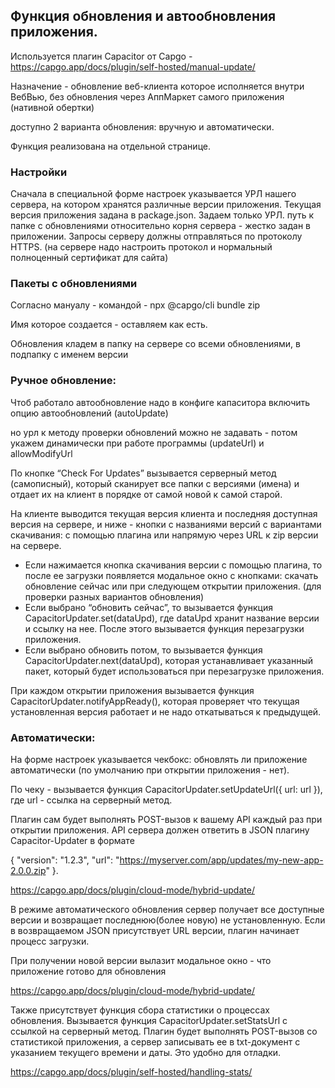 ## Функция обновления и автообновления приложения.

Используется плагин Capacitor от Capgo - https://capgo.app/docs/plugin/self-hosted/manual-update/

Назначение - обновление веб-клиента которое исполняется внутри ВебВью, без обновления через АппМаркет самого приложения (нативной обертки)

доступно 2 варианта обновления: вручную и автоматически. 

Функция реализована на отдельной странице.

### Настройки

Сначала в специальной форме настроек указывается УРЛ нашего сервера, на котором хранятся различные версии приложения. Текущая версия приложения задана в package.json. 
Задаем только УРЛ. путь к папке с обновлениями относительно корня сервера - жестко задан в приложении.
Запросы серверу должны отправляться по протоколу HTTPS. (на сервере надо настроить протокол и нормальный полноценный сертификат для сайта)

### Пакеты с обновлениями

Согласно мануалу - командой - npx @capgo/cli bundle zip

Имя которое создается - оставляем как есть.

Обновления кладем в папку на сервере со всеми обновлениями, в подпапку с именем версии

### Ручное обновление:

Чтоб работало автообновление надо в конфиге капаситора включить опцию автообновлений (autoUpdate)

но урл к методу проверки обновлений можно не задавать - потом укажем динамически при работе программы (updateUrl) и allowModifyUrl

По кнопке “Check For Updates” вызывается серверный метод (самописный), который сканирует все папки с версиями (имена) и отдает их на клиент в порядке от самой новой к самой старой. 

На клиенте выводится текущая версия клиента и последняя доступная версия на сервере, и ниже - кнопки с названиями версий с вариантами скачивания: с помощью плагина или напрямую через URL к zip  версии на сервере. 
* Если нажимается кнопка скачивания версии с помощью плагина, то после ее загрузки появляется модальное окно с кнопками: скачать обновление сейчас или при следующем открытии приложения. (для проверки разных вариантов обновления) 
* Если выбрано “обновить сейчас”, то вызывается функция CapacitorUpdater.set(dataUpd), где dataUpd хранит название версии и ссылку на нее. После этого вызывается функция перезагрузки приложения. 
* Если выбрано обновить потом, то вызывается функция CapacitorUpdater.next(dataUpd), которая устанавливает указанный пакет, который будет использоваться при перезагрузке приложения. 

При каждом открытии приложения вызывается функция CapacitorUpdater.notifyAppReady(), которая проверяет что текущая установленная версия работает и не надо откатываться к предыдущей.

### Автоматически: 

На форме настроек указывается чекбокс: обновлять ли приложение автоматически (по умолчанию при открытии приложения - нет). 

По чеку - вызывается функция CapacitorUpdater.setUpdateUrl({ url: url }), где url - ссылка на серверный метод. 


Плагин сам будет выполнять POST-вызов к вашему API каждый раз при открытии приложения. API сервера должен ответить в JSON плагину Capacitor-Updater в формате 

{
"version": "1.2.3",
"url": "https://myserver.com/app/updates/my-new-app-2.0.0.zip"
}.

https://capgo.app/docs/plugin/cloud-mode/hybrid-update/

В режиме автоматического обновления сервер получает все доступные версии и возвращает последнюю(более новую) не установленную. Если в возвращаемом JSON присутствует URL версии, плагин начинает процесс загрузки. 

При получении новой версии вылазит модальное окно - что приложение готово для обновления

https://capgo.app/docs/plugin/cloud-mode/hybrid-update/

Также присутствует функция сбора статистики о процессах обновления. Вызывается функция CapacitorUpdater.setStatsUrl с ссылкой на серверный метод. Плагин будет выполнять POST-вызов со статистикой приложения, а сервер записывать ее в txt-документ с указанием текущего времени и даты. Это удобно для отладки.

https://capgo.app/docs/plugin/self-hosted/handling-stats/


